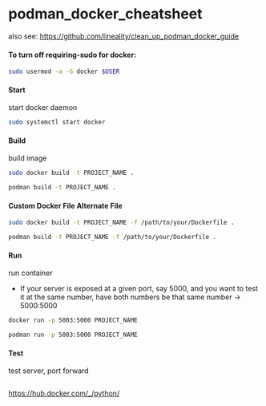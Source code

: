 # podman_docker_cheatsheet
also see: https://github.com/lineality/clean_up_podman_docker_guide

####	To turn off requiring-sudo for docker: 
```bash
sudo usermod -a -G docker $USER
```

#### Start 
start docker daemon
```bash
sudo systemctl start docker
```

#### Build
build image
```bash
sudo docker build -t PROJECT_NAME .
```
```bash
podman build -t PROJECT_NAME .
```

#### Custom Docker File Alternate File
```bash
sudo docker build -t PROJECT_NAME -f /path/to/your/Dockerfile .
```
```bash
podman build -t PROJECT_NAME -f /path/to/your/Dockerfile .
```
#### Run
run container
- If your server is exposed at a given port, say 5000, and you want to test it at the same number, have both numbers be that same number -> 5000:5000
```bash
docker run -p 5003:5000 PROJECT_NAME
```
```bash
podman run -p 5003:5000 PROJECT_NAME
```

#### Test
test server, port forward
```
```

https://hub.docker.com/_/python/
